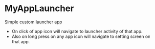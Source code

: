 # MyAppLauncher
Simple custom launcher app

- On click of app icon will navigate to launcher activity of that app.
- Also on long press on any app icon will navigate to setting screen on that app. 
